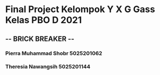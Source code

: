 # Final Project Kelompok Y X G Gass Kelas PBO D 2021
## -- BRICK BREAKER --
### Pierra Muhammad Shobr 5025201062
### Theresia Nawangsih    5025201144

